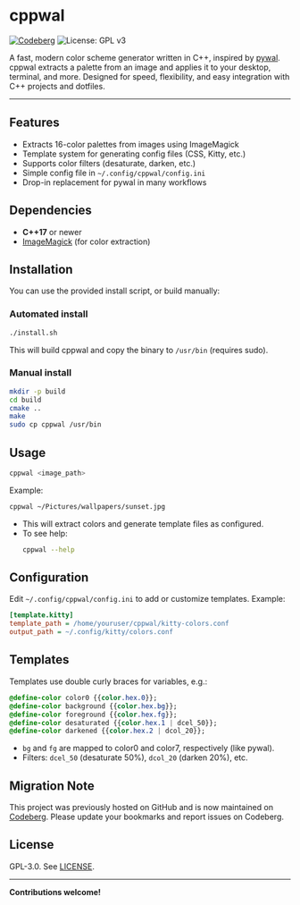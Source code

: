 # cppwal

[![Codeberg](https://img.shields.io/badge/hosted%20on-Codeberg-blue?logo=codeberg)](https://codeberg.org/YOUR_USERNAME/cppwal)
![License: GPL v3](https://img.shields.io/badge/license-GPLv3-blue.svg)

A fast, modern color scheme generator written in C++, inspired by [pywal](https://github.com/dylanaraps/pywal). cppwal extracts a palette from an image and applies it to your desktop, terminal, and more. Designed for speed, flexibility, and easy integration with C++ projects and dotfiles.

---

## Features
- Extracts 16-color palettes from images using ImageMagick
- Template system for generating config files (CSS, Kitty, etc.)
- Supports color filters (desaturate, darken, etc.)
- Simple config file in `~/.config/cppwal/config.ini`
- Drop-in replacement for pywal in many workflows

## Dependencies
- **C++17** or newer
- [ImageMagick](https://imagemagick.org/) (for color extraction)

## Installation
You can use the provided install script, or build manually:

### Automated install
```sh
./install.sh
```
This will build cppwal and copy the binary to `/usr/bin` (requires sudo).

### Manual install
```sh
mkdir -p build
cd build
cmake ..
make
sudo cp cppwal /usr/bin
```

## Usage
```sh
cppwal <image_path>
```
Example:
```sh
cppwal ~/Pictures/wallpapers/sunset.jpg
```

- This will extract colors and generate template files as configured.
- To see help:
  ```sh
  cppwal --help
  ```

## Configuration
Edit `~/.config/cppwal/config.ini` to add or customize templates. Example:
```ini
[template.kitty]
template_path = /home/youruser/cppwal/kitty-colors.conf
output_path = ~/.config/kitty/colors.conf
```

## Templates
Templates use double curly braces for variables, e.g.:
```css
@define-color color0 {{color.hex.0}};
@define-color background {{color.hex.bg}};
@define-color foreground {{color.hex.fg}};
@define-color desaturated {{color.hex.1 | dcel_50}};
@define-color darkened {{color.hex.2 | dcol_20}};
```
- `bg` and `fg` are mapped to color0 and color7, respectively (like pywal).
- Filters: `dcel_50` (desaturate 50%), `dcol_20` (darken 20%), etc.

## Migration Note
This project was previously hosted on GitHub and is now maintained on [Codeberg](https://codeberg.org/YOUR_USERNAME/cppwal). Please update your bookmarks and report issues on Codeberg.

## License
GPL-3.0. See [LICENSE](./LICENSE).

---

**Contributions welcome!** 